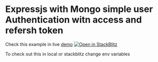 # Expressjs with Mongo simple user Authentication witn access and refersh token

Check this example in live [demo](https://expressjs-murex.vercel.app/) [![Open in StackBlitz](https://developer.stackblitz.com/img/open_in_stackblitz.svg)](https://stackblitz.com/github/satheshsat/expressjs)

To check out this in local or stackblitz change env variables
